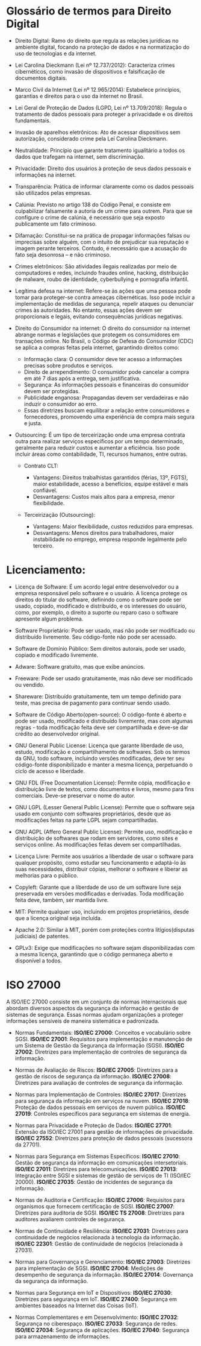 # Glossário de termos para Direito Digital

* Direito Digital: Ramo do direito que regula as relações jurídicas no ambiente digital, focando na proteção de dados e na normatização do uso de tecnologias e da internet.

* Lei Carolina Dieckmann (Lei nº 12.737/2012): Caracteriza crimes cibernéticos, como invasão de dispositivos e falsificação de documentos digitais.

* Marco Civil da Internet (Lei nº 12.965/2014): Estabelece princípios, garantias e direitos para o uso da internet no Brasil.

* Lei Geral de Proteção de Dados (LGPD, Lei nº 13.709/2018): Regula o tratamento de dados pessoais para proteger a privacidade e os direitos fundamentais.

* Invasão de aparelhos eletrônicos: Ato de acessar dispositivos sem autorização, considerado crime pela Lei Carolina Dieckmann.

* Neutralidade: Princípio que garante tratamento igualitário a todos os dados que trafegam na internet, sem discriminação.

* Privacidade: Direito dos usuários à proteção de seus dados pessoais e informações na internet.

* Transparência: Prática de informar claramente como os dados pessoais são utilizados pelas empresas.

* Calúnia: Previsto no artigo 138 do Código Penal, e consiste em culpabilizar falsamente a autoria de um crime para outrem. Para que se configure o crime de calúnia, é necessário que seja exposto publicamente um fato criminoso.

* Difamação: Constitui-se na prática de propagar informações falsas ou imprecisas sobre alguém, com o intuito de prejudicar sua reputação e imagem perante terceiros. Contudo, é necessário que a acusação do fato seja desonrosa – e não criminoso.

* Crimes eletrônicos: São atividades ilegais realizadas por meio de computadores e redes, incluindo fraudes online, hacking, distribuição de malware, roubo de identidade, cyberbullying e pornografia infantil.

* Legítima defesa na internet: Refere-se às ações que uma pessoa pode tomar para proteger-se contra ameaças cibernéticas. Isso pode incluir a implementação de medidas de segurança, repelir ataques ou denunciar crimes às autoridades. No entanto, essas ações devem ser proporcionais e legais, evitando consequências jurídicas negativas.

* Direito do Consumidor na internet: O direito do consumidor na internet abrange normas e legislações que protegem os consumidores em transações online. No Brasil, o Código de Defesa do Consumidor (CDC) se aplica a compras feitas pela internet, garantindo direitos como:

  * Informação clara: O consumidor deve ter acesso a informações precisas sobre produtos e serviços.
  * Direito de arrependimento: O consumidor pode cancelar a compra em até 7 dias após a entrega, sem justificativa.
  * Segurança: As informações pessoais e financeiras do consumidor devem ser protegidas.
  * Publicidade enganosa: Propagandas devem ser verdadeiras e não induzir o consumidor ao erro.
  * Essas diretrizes buscam equilibrar a relação entre consumidores e fornecedores, promovendo uma experiência de compra mais segura e justa.

* Outsourcing: É um tipo de terceirização onde uma empresa contrata outra para realizar serviços específicos por um tempo determinado, geralmente para reduzir custos e aumentar a eficiência. Isso pode incluir áreas como contabilidade, TI, recursos humanos, entre outras.
  * Contrato CLT:
    * Vantagens: Direitos trabalhistas garantidos (férias, 13º, FGTS), maior estabilidade, acesso a benefícios, equipe estável e mais confiável.
    * Desvantagens: Custos mais altos para a empresa, menor flexibilidade.

  * Terceirização (Outsourcing):
    * Vantagens: Maior flexibilidade, custos reduzidos para empresas.
    * Desvantagens: Menos direitos para trabalhadores, maior instabilidade no emprego, empresa responde legalmente pelo terceiro.


# Licenciamento:
* Licença de Software: É um acordo legal entre desenvolvedor ou a empresa responsável pelo software e o usuário. A licença protege os direitos do titular do software, definindo como o software pode ser usado, copiado, modificado e distribuído, e os interesses do usuário, como, por exemplo, o direito a suporte ou reparo caso o software apresente algum problema.

* Software Proprietário: Pode ser usado, mas não pode ser modificado ou distribuído livremente. Seu código-fonte não pode ser acessado.

* Software de Domínio Público: Sem direitos autorais, pode ser usado, copiado e modificado livremente.

* Adware: Software gratuito, mas que exibe anúncios.

* Freeware: Pode ser usado gratuitamente, mas não deve ser modificado ou vendido.

* Shareware: Distribuído gratuitamente, tem um tempo definido para teste, mas precisa de pagamento para continuar sendo usado.

* Software de Código Aberto(open-source): O código-fonte é aberto e pode ser usado, modificado e distribuído livremente, mas com algumas regras - toda modificação feita deve ser compartilhada e deve-se dar crédito ao desenvolvedor original.

* GNU General Public License: Licença que garante liberdade de uso, estudo, modificação e compartilhamento de softwares. Sob os termos da GNU, todo software, incluindo versões modificadas, deve ter seu código-fonte disponibilizado e manter a mesma licença, perpetuando o ciclo de acesso e liberdade.

* GNU FDL (Free Documentation License): Permite cópia, modificação e distribuição livre de textos, como documentos e livros, mesmo para fins comerciais. Deve-se preservar o nome do autor.

* GNU LGPL (Lesser General Public License): Permite que o software seja usado em conjunto com softwares proprietários, desde que as modificações feitas na parte LGPL sejam compartilhadas.

* GNU AGPL (Affero General Public License): Permite uso, modificação e distribuição de softwares que rodam em servidores, como sites e serviços online. As modificações feitas devem ser compartilhadas.

* Licença Livre: Permite aos usuários a liberdade de usar o software para qualquer propósito, como estudar seu funcionamento e adaptá-lo às suas necessidades, distribuir cópias, melhorar o software e liberar as melhorias para o público.

* Copyleft: Garante que a liberdade de uso de um software livre seja preservada em versões modificadas e derivadas. Toda modificação feita deve, também, ser mantida livre.

* MIT: Permite qualquer uso, incluindo em projetos proprietários, desde que a licença original seja incluída.

* Apache 2.0: Similar à MIT, porém com proteções contra litígios(disputas judiciais) de patentes.

* GPLv3: Exige que modificações no software sejam disponibilizadas com a mesma licença, garantindo que o código permaneça aberto e disponível a todos.

# ISO 27000
A ISO/IEC 27000 consiste em um conjunto de normas internacionais que abordam diversos aspectos da segurança da informação e gestão de sistemas de segurança. Essas normas ajudam organizações a proteger informações sensíveis de maneira sistemática e padronizada.

* Normas Fundamentais:
  **ISO/IEC 27000**: Conceitos e vocabulário sobre SGSI.
  **ISO/IEC 27001**: Requisitos para implementação e manutenção de um Sistema de Gestão da Segurança da Informação (SGSI).
  **ISO/IEC 27002**: Diretrizes para implementação de controles de segurança da informação.

* Normas de Avaliação de Riscos:
  **ISO/IEC 27005**: Diretrizes para a gestão de riscos de segurança da informação.
  **ISO/IEC 27008**: Diretrizes para avaliação de controles de segurança da informação.

* Normas para Implementação de Controles:
  **ISO/IEC 27017**: Diretrizes para segurança da informação em serviços na nuvem.
  **ISO/IEC 27018**: Proteção de dados pessoais em serviços de nuvem pública.
  **ISO/IEC 27019**: Controles específicos para segurança em sistemas de energia.

* Normas para Privacidade e Proteção de Dados:
  **ISO/IEC 27701**: Extensão da ISO/IEC 27001 para gestão de informações de privacidade.
  **ISO/IEC 27552**: Diretrizes para proteção de dados pessoais (sucessora da 27701).

* Normas para Segurança em Sistemas Específicos:
  **ISO/IEC 27010**: Gestão de segurança da informação em comunicações intersetoriais.
  **ISO/IEC 27011**: Diretrizes para telecomunicações.
  **ISO/IEC 27013**: Integração entre SGSI e sistemas de gestão de serviços de TI (ISO/IEC 20000).
  **ISO/IEC 27035**: Gestão de incidentes de segurança da informação.

* Normas de Auditoria e Certificação:
  **ISO/IEC 27006**: Requisitos para organismos que fornecem certificação de SGSI.
  **ISO/IEC 27007**: Diretrizes para auditoria de SGSI.
  **ISO/IEC TS 27008**: Diretrizes para auditores avaliarem controles de segurança.

* Normas de Continuidade e Resiliência:
  **ISO/IEC 27031**: Diretrizes para continuidade de negócios relacionada à tecnologia da informação.
  **ISO/IEC 22301**: Gestão de continuidade de negócios (relacionada à 27031).

* Normas para Governança e Gerenciamento:
  **ISO/IEC 27003**: Diretrizes para implementação de SGSI.
  **ISO/IEC 27004**: Medições de desempenho de segurança da informação.
  **ISO/IEC 27014**: Governança da segurança da informação.

* Normas para Segurança em IoT e Dispositivos:
  **ISO/IEC 27030**: Diretrizes para segurança em IoT.
  **ISO/IEC 27400**: Segurança em ambientes baseados na Internet das Coisas (IoT).

* Normas Complementares e em Desenvolvimento:
  **ISO/IEC 27032**: Segurança no ciberespaço.
  **ISO/IEC 27033**: Segurança de redes.
  **ISO/IEC 27034**: Segurança de aplicações.
  **ISO/IEC 27040**: Segurança para armazenamento de informações.


